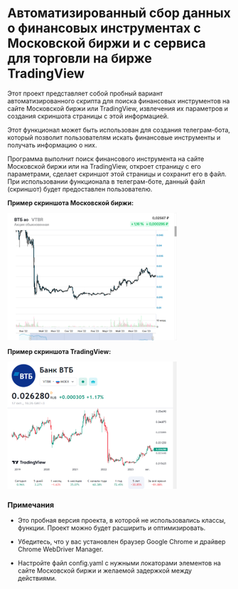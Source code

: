 # Автоматизированный сбор данных о финансовых инструментах с Московской биржи и с сервиса для торговли на бирже TradingView

Этот проект представляет собой пробный вариант автоматизированного скрипта для поиска финансовых инструментов на сайте 
Московской биржи или TradingView, извлечения их параметров и создания скриншота страницы с этой информацией. 

Этот функционал может быть использован для создания телеграм-бота, 
который позволит пользователям искать финансовые инструменты и получать информацию о них.

Программа выполнит поиск финансового инструмента на сайте Московской биржи или на TradingView,
откроет страницу с его параметрами, сделает скриншот этой страницы и сохранит его в файл.
При использовании функционала в телеграм-боте, данный файл (скриншот) будет предоставлен пользователю.

**Пример скриншота Московской биржи:**

<img src="screenshot.png" height="286" width="381"/>

**Пример скриншота TradingView:**

<img src="screenshot_tw.png" height="286" width="381"/>


### Примечания

- Это пробная версия проекта, в которой не использовались классы, функции. Проект можно будет расширить и оптимизировать.

- Убедитесь, что у вас установлен браузер Google Chrome и драйвер Chrome WebDriver Manager.

- Настройте файл config.yaml с нужными локаторами элементов на сайте Московской биржи и желаемой задержкой между действиями.



